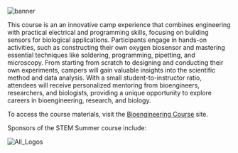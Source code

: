 
![banner](https://github.com/Ocean-Science-Analytics/bioengineering-course/assets/40192658/28b414b8-3fb0-4a4a-8463-07464be9d292)


This course is an an innovative camp experience that combines engineering with practical electrical and programming skills, focusing on building sensors for biological applications. 
Participants engage in hands-on activities, such as constructing their own oxygen biosensor and mastering essential techniques like soldering, programming, pipetting, and microscopy. 
From starting from scratch to designing and conducting their own experiments, campers will gain valuable insights into the scientific method and data analysis. 
With a small student-to-instructor ratio, attendees will receive personalized mentoring from bioengineers, researchers, and biologists, providing a unique opportunity to explore 
careers in bioengineering, research, and biology. 

To access the course materials, visit the <a href="https://ocean-science-analytics.github.io/bioengineering-course/Bioengineering_Course.html">Bioengineering Course</a> site. 

Sponsors of the STEM Summer course include: 

![All_Logos](https://github.com/Ocean-Science-Analytics/bioengineering-course/assets/40192658/1856fabe-bd00-4940-8769-1185795d175a)


